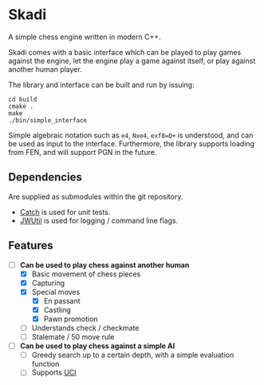 # Skadi
A simple chess engine written in modern C++.

Skadi comes with a basic interface which can be played to play games against the engine, let the engine play a game against itself, or play against another human player.

The library and interface can be built and run by issuing:
```
cd build
cmake .
make
./bin/simple_interface
```
Simple algebraic notation such as `e4`, `Nxe4`, `exf8=Q+` is understood, and can be used as input to the interface. Furthermore, the library supports loading from FEN, and will support PGN in the future.

## Dependencies

Are supplied as submodules within the git repository.

- [Catch](https://github.com/philsquared/Catch) is used for unit tests.
- [JWUtil](https://github.com/jwbuurlage/JWUtil) is used for logging / command line flags.

## Features

- [ ] **Can be used to play chess against another human**
  - [x] Basic movement of chess pieces
  - [x] Capturing
  - [x] Special moves
    - [x] En passant
    - [x] Castling
    - [x] Pawn promotion
  - [ ] Understands check / checkmate
  - [ ] Stalemate / 50 move rule
- [ ] **Can be used to play chess against a simple AI**
  - [ ] Greedy search up to a certain depth, with a simple evaluation function
  - [ ] Supports [UCI](https://en.wikipedia.org/wiki/Universal_Chess_Interface)
